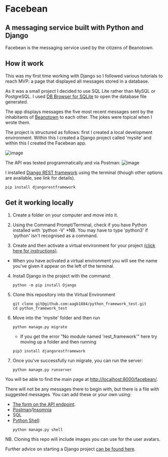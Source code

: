 # Facebean
## A messaging service built with Python and Django

Facebean is the messaging service used by the citizens of Beanotown. 

## How it work

This was my first time working with Django so I followed various tutorials to reach MVP: a page that displayed all messages stored in a database.

As it was a small project I decided to use SQL Lite rather than MySQL or PostgreSQL. I used [DB Browser for SQLite](https://sqlitebrowser.org/) to open the database file generated. 

The app displays messages the five most recent messages sent by the inhabitants of [Beanotown](https://www.beano.com/categories/beanotown) to each other. The jokes were topical when I wrote them.

The project is structured as follows: first I created a local development environment. Within this I created a Django project called 'mysite' and within this I created the Facebean app. 

![image](https://github.com/aagb1884/python_framework_test/assets/113289014/57d7ec5b-7710-4b2d-ab57-69bdadc654c1)

The API was tested programmatically and via Postman:
![image](https://github.com/aagb1884/python_framework_test/assets/113289014/84d42321-f85b-4a8e-91d5-f488111e86d5)

I installed [Django REST framework](https://www.django-rest-framework.org/) using the terminal (though other options are available, see link for details).
```
pip install djangorestframework
```


## Get it working locally

1. Create a folder on your computer and move into it.
2. Using the Command Prompt/Terminal, check if you have Python installed with 'python -V'
   *NB. You may have to type 'python3' if 'python' isn't recognised as a command.
  
4. Create and then activate a virtual environment for your project [(click here for instructions)](https://docs.python.org/3/tutorial/venv.html).
  * When you have activated a virtual environment you will see the name you've given it appear on the left of the terminal.
    
4. Install Django in the project with the command:
    ```
    python -m pip install Django
    ```
5. Clone this repository into the Virtual Environment
   ```
   git clone git@github.com:aagb1884/python_framework_test.git
   cd python_framework_test
   ```
6. Move into the 'mysite' folder and then run
   ```
   python manage.py migrate
   ```
   * If you get the error "No module named 'rest_framework'" here try moving up a folder and then running
   ```
   pip3 install djangorestframework
   ```
7. Once you've successfully run migrate, you can run the server:
   ```
   python manage.py runserver
   ```
You will be able to find the main page at [http://localhost:8000/facebean/](http://localhost:8000/facebean/).

There will not be any messages there to begin with, but there is a file with suggested messages. You can add these or your own using:
* [The form on the API endpoint](http://localhost:8000/api/messages).
* [Postman](https://www.postman.com/)/[Insomnia](https://insomnia.rest/)
* SQL
* [Python Shell](https://docs.djangoproject.com/en/5.0/intro/tutorial02/#playing-with-the-api):
  ```
  python manage.py shell
  ``` 
NB. Cloning this repo will include images you can use for the user avatars.


Further advice on starting a Django project [can be found here](https://docs.djangoproject.com/en/5.0/intro/tutorial01/).
